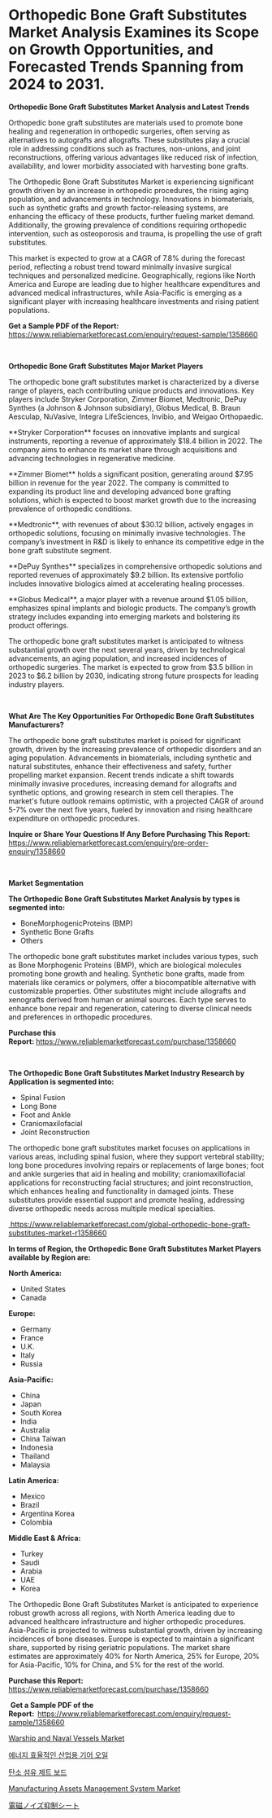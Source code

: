 <p><h1>Orthopedic Bone Graft Substitutes Market Analysis Examines its Scope on Growth Opportunities, and Forecasted Trends Spanning from 2024 to 2031.</h1></p><p><strong>Orthopedic Bone Graft Substitutes Market Analysis and Latest Trends</strong></p>
<p><p>Orthopedic bone graft substitutes are materials used to promote bone healing and regeneration in orthopedic surgeries, often serving as alternatives to autografts and allografts. These substitutes play a crucial role in addressing conditions such as fractures, non-unions, and joint reconstructions, offering various advantages like reduced risk of infection, availability, and lower morbidity associated with harvesting bone grafts.</p><p>The Orthopedic Bone Graft Substitutes Market is experiencing significant growth driven by an increase in orthopedic procedures, the rising aging population, and advancements in technology. Innovations in biomaterials, such as synthetic grafts and growth factor-releasing systems, are enhancing the efficacy of these products, further fueling market demand. Additionally, the growing prevalence of conditions requiring orthopedic intervention, such as osteoporosis and trauma, is propelling the use of graft substitutes.</p><p>This market is expected to grow at a CAGR of 7.8% during the forecast period, reflecting a robust trend toward minimally invasive surgical techniques and personalized medicine. Geographically, regions like North America and Europe are leading due to higher healthcare expenditures and advanced medical infrastructures, while Asia-Pacific is emerging as a significant player with increasing healthcare investments and rising patient populations.</p></p>
<p><strong>Get a Sample PDF of the Report:&nbsp;</strong> <a href="https://www.reliablemarketforecast.com/enquiry/request-sample/1358660">https://www.reliablemarketforecast.com/enquiry/request-sample/1358660</a></p>
<p>&nbsp;</p>
<p><strong>Orthopedic Bone Graft Substitutes Major Market Players</strong></p>
<p><p>The orthopedic bone graft substitutes market is characterized by a diverse range of players, each contributing unique products and innovations. Key players include Stryker Corporation, Zimmer Biomet, Medtronic, DePuy Synthes (a Johnson & Johnson subsidiary), Globus Medical, B. Braun Aesculap, NuVasive, Integra LifeSciences, Invibio, and Weigao Orthopaedic.</p><p>**Stryker Corporation** focuses on innovative implants and surgical instruments, reporting a revenue of approximately $18.4 billion in 2022. The company aims to enhance its market share through acquisitions and advancing technologies in regenerative medicine.</p><p>**Zimmer Biomet** holds a significant position, generating around $7.95 billion in revenue for the year 2022. The company is committed to expanding its product line and developing advanced bone grafting solutions, which is expected to boost market growth due to the increasing prevalence of orthopedic conditions.</p><p>**Medtronic**, with revenues of about $30.12 billion, actively engages in orthopedic solutions, focusing on minimally invasive technologies. The company’s investment in R&D is likely to enhance its competitive edge in the bone graft substitute segment.</p><p>**DePuy Synthes** specializes in comprehensive orthopedic solutions and reported revenues of approximately $9.2 billion. Its extensive portfolio includes innovative biologics aimed at accelerating healing processes.</p><p>**Globus Medical**, a major player with a revenue around $1.05 billion, emphasizes spinal implants and biologic products. The company’s growth strategy includes expanding into emerging markets and bolstering its product offerings.</p><p>The orthopedic bone graft substitutes market is anticipated to witness substantial growth over the next several years, driven by technological advancements, an aging population, and increased incidences of orthopedic surgeries. The market is expected to grow from $3.5 billion in 2023 to $6.2 billion by 2030, indicating strong future prospects for leading industry players.</p></p>
<p>&nbsp;</p>
<p><strong>What Are The Key Opportunities For Orthopedic Bone Graft Substitutes Manufacturers?</strong></p>
<p><p>The orthopedic bone graft substitutes market is poised for significant growth, driven by the increasing prevalence of orthopedic disorders and an aging population. Advancements in biomaterials, including synthetic and natural substitutes, enhance their effectiveness and safety, further propelling market expansion. Recent trends indicate a shift towards minimally invasive procedures, increasing demand for allografts and synthetic options, and growing research in stem cell therapies. The market's future outlook remains optimistic, with a projected CAGR of around 5-7% over the next five years, fueled by innovation and rising healthcare expenditure on orthopedic procedures.</p></p>
<p><strong>Inquire or Share Your Questions If Any Before Purchasing This Report:</strong> <a href="https://www.reliablemarketforecast.com/enquiry/pre-order-enquiry/1358660">https://www.reliablemarketforecast.com/enquiry/pre-order-enquiry/1358660</a></p>
<p>&nbsp;</p>
<p><strong>Market Segmentation</strong></p>
<p><strong>The Orthopedic Bone Graft Substitutes Market Analysis by types is segmented into:</strong></p>
<p><ul><li>BoneMorphogenicProteins (BMP)</li><li>Synthetic Bone Grafts</li><li>Others</li></ul></p>
<p><p>The orthopedic bone graft substitutes market includes various types, such as Bone Morphogenic Proteins (BMP), which are biological molecules promoting bone growth and healing. Synthetic bone grafts, made from materials like ceramics or polymers, offer a biocompatible alternative with customizable properties. Other substitutes might include allografts and xenografts derived from human or animal sources. Each type serves to enhance bone repair and regeneration, catering to diverse clinical needs and preferences in orthopedic procedures.</p></p>
<p><strong>Purchase this Report:&nbsp;</strong><a href="https://www.reliablemarketforecast.com/purchase/1358660">https://www.reliablemarketforecast.com/purchase/1358660</a></p>
<p>&nbsp;</p>
<p><strong>The Orthopedic Bone Graft Substitutes Market Industry Research by Application is segmented into:</strong></p>
<p><ul><li>Spinal Fusion</li><li>Long Bone</li><li>Foot and Ankle</li><li>Craniomaxilofacial</li><li>Joint Reconstruction</li></ul></p>
<p><p>The orthopedic bone graft substitutes market focuses on applications in various areas, including spinal fusion, where they support vertebral stability; long bone procedures involving repairs or replacements of large bones; foot and ankle surgeries that aid in healing and mobility; craniomaxillofacial applications for reconstructing facial structures; and joint reconstruction, which enhances healing and functionality in damaged joints. These substitutes provide essential support and promote healing, addressing diverse orthopedic needs across multiple medical specialties.</p></p>
<p><a href="https://www.reliablemarketforecast.com/global-orthopedic-bone-graft-substitutes-market-r1358660">&nbsp;https://www.reliablemarketforecast.com/global-orthopedic-bone-graft-substitutes-market-r1358660</a></p>
<p><strong>In terms of Region, the Orthopedic Bone Graft Substitutes Market Players available by Region are:</strong></p>
<p>
    <p> <strong> North America: </strong>
        <ul>
            <li>United States</li>
            <li>Canada</li>
        </ul>
        </p> 
    <p> <strong> Europe: </strong>
        <ul>
            <li>Germany</li>
            <li>France</li>
            <li>U.K.</li>
            <li>Italy</li>
            <li>Russia</li>
        </ul>
        </p> 
    <p> <strong> Asia-Pacific: </strong>
        <ul>
            <li>China</li>
            <li>Japan</li>
            <li>South Korea</li>
            <li>India</li>
            <li>Australia</li>
            <li>China Taiwan</li>
            <li>Indonesia</li>
            <li>Thailand</li>
            <li>Malaysia</li>
        </ul>
        </p> 
    <p> <strong> Latin America: </strong>
        <ul>
            <li>Mexico</li>
            <li>Brazil</li>
            <li>Argentina Korea</li>
            <li>Colombia</li>
        </ul>
        </p> 
    <p> <strong> Middle East & Africa: </strong>
        <ul>
            <li>Turkey</li>
            <li>Saudi</li>
            <li>Arabia</li>
            <li>UAE</li>
            <li>Korea</li>
        </ul>
    </p>
    </p>
<p><p>The Orthopedic Bone Graft Substitutes Market is anticipated to experience robust growth across all regions, with North America leading due to advanced healthcare infrastructure and higher orthopedic procedures. Asia-Pacific is projected to witness substantial growth, driven by increasing incidences of bone diseases. Europe is expected to maintain a significant share, supported by rising geriatric populations. The market share estimates are approximately 40% for North America, 25% for Europe, 20% for Asia-Pacific, 10% for China, and 5% for the rest of the world.</p></p>
<p><strong>Purchase this Report: </strong><a href="https://www.reliablemarketforecast.com/purchase/1358660">https://www.reliablemarketforecast.com/purchase/1358660</a></p>
<p>&nbsp;<strong>Get a Sample PDF of the Report:&nbsp;&nbsp;</strong><a href="https://www.reliablemarketforecast.com/enquiry/request-sample/1358660">https://www.reliablemarketforecast.com/enquiry/request-sample/1358660</a></p>
<p><strong></strong></p>
<p><p><a href="https://www.linkedin.com/pulse/global-perspectives-warship-naval-vessels-market-trends-challenges-qmrlf?trackingId=7jf6HmR1SpCxkYbbFoFz0g%3D%3D">Warship and Naval Vessels Market</a></p><p><a href="https://medium.com/@jeffersonlambert45/%EC%84%B8%EA%B3%84-energy-efficient-industrial-gear-oil-market-%EC%9D%80-2024%EC%97%90%EC%84%9C-2031%EB%A1%9C-%EC%97%B0%ED%8F%89%EA%B7%A0-%EC%A6%9D%EA%B0%80%EC%9C%A8%EC%9D%84-%EB%B3%B4%EC%9D%BC-%EA%B2%83%EC%9C%BC%EB%A1%9C-%EC%98%88%EC%83%81%EB%90%A9%EB%8B%88%EB%8B%A4-2a08bcadb6fb">에너지 효율적인 산업용 기어 오일</a></p><p><a href="https://medium.com/@jeffersonlambert45/%ED%83%84%EC%86%8C-%EC%84%AC%EC%9C%A0-%EC%A0%9C%ED%8A%B8-%EB%B3%B4%EB%93%9C-%EC%82%B0%EC%97%85-%EB%B6%84%EC%84%9D-%EB%B3%B4%EA%B3%A0%EC%84%9C-%EC%95%A0%ED%94%8C%EB%A6%AC%EC%BC%80%EC%9D%B4%EC%85%98-%EC%A7%80%EC%97%AD-%EA%B2%BD%EC%9F%81-%EC%A0%84%EB%9E%B5%EC%97%90-%EB%94%B0%EB%A5%B8-%EC%8B%9C%EC%9E%A5-%EA%B7%9C%EB%AA%A8-%EC%A0%90%EC%9C%A0%EC%9C%A8-%EB%8F%99%ED%96%A5-2024-2031-2c55c3ef2887">탄소 섬유 제트 보드</a></p><p><a href="https://github.com/dringals/Market-Research-Report-List-6/blob/main/manufacturing-assets-management-system-market.md">Manufacturing Assets Management System Market</a></p><p><a href="https://medium.com/@amera666444/%E9%9B%BB%E7%A3%81%E3%83%8E%E3%82%A4%E3%82%BA%E6%8A%91%E5%88%B6%E3%82%B7%E3%83%BC%E3%83%88%E5%B8%82%E5%A0%B4-2024%E5%B9%B4-2031%E5%B9%B4-%E6%A5%AD%E7%95%8C%E3%81%AE%E6%B4%9E%E5%AF%9F%E3%81%A8%E6%8A%95%E8%B3%87%E6%A9%9F%E4%BC%9A-fde5d66f43c9">電磁ノイズ抑制シート</a></p></p>